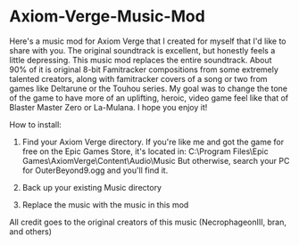 # Axiom-Verge-Music-Mod

Here's a music mod for Axiom Verge that I created for myself that I'd like to share with you. The original soundtrack is excellent, but honestly feels a little depressing. This music mod replaces the entire soundtrack. About 90% of it is original 8-bit Famitracker compositions from some extremely talented creators, along with famitracker covers of a song or two from games like Deltarune or the Touhou series. My goal was to change the tone of the game to have more of an uplifting, heroic, video game feel like that of Blaster Master Zero or La-Mulana. I hope you enjoy it!

How to install:
1) Find your Axiom Verge directory. If you're like me and got the game for free on the Epic Games Store, it's located in:
C:\Program Files\Epic Games\AxiomVerge\Content\Audio\Music
But otherwise, search your PC for OuterBeyond9.ogg and you'll find it.

1) Back up your existing Music directory
2) Replace the music with the music in this mod

All credit goes to the original creators of this music (NecrophageonIII, bran, and others)
